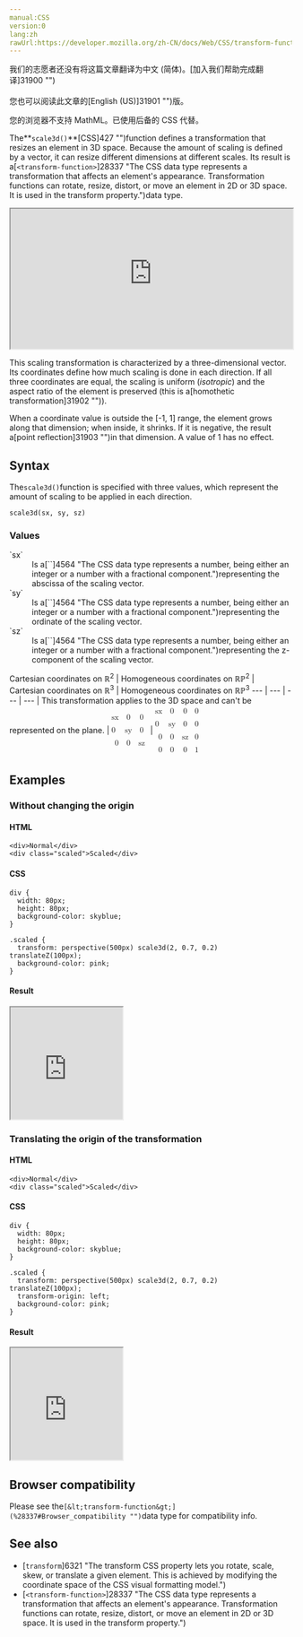 ```yaml
---
manual:CSS
version:0
lang:zh
rawUrl:https://developer.mozilla.org/zh-CN/docs/Web/CSS/transform-function/scale3d
---
```




<bdi>我们的志愿者还没有将这篇文章翻译为<bdi>中文 (简体)</bdi>。[加入我们帮助完成翻译]31900 "")<br></br>您也可以阅读此文章的[English (US)]31901 "")版。</bdi>






您的浏览器不支持 MathML。已使用后备的 CSS 代替。




The**`scale3d()`**[CSS]427 "")function defines a transformation that resizes an element in 3D space. Because the amount of scaling is defined by a vector, it can resize different dimensions at different scales. Its result is a[`<transform-function>`]28337 "The <transform-function> CSS data type represents a transformation that affects an element's appearance. Transformation functions can rotate, resize, distort, or move an element in 2D or 3D space. It is used in the transform property.")data type.

<iframe src='https://interactive-examples.mdn.mozilla.net/pages/css/function-scale3d.html' width='100%' height='250'></iframe>


This scaling transformation is characterized by a three-dimensional vector. Its coordinates define how much scaling is done in each direction. If all three coordinates are equal, the scaling is uniform (*isotropic*) and the aspect ratio of the element is preserved (this is a[homothetic transformation]31902 "")).



When a coordinate value is outside the [-1, 1] range, the element grows along that dimension; when inside, it shrinks. If it is negative, the result a[point reflection]31903 "")in that dimension. A value of 1 has no effect.


## Syntax<a name="Syntax"></a>


The`scale3d()`function is specified with three values, which represent the amount of scaling to be applied in each direction.


```
scale3d(sx, sy, sz)

```

### Values<a name="Values"></a>
<dl><dt id=''>`sx`</dt><dd>Is a[`<number>`]4564 "The <number> CSS data type represents a number, being either an integer or a number with a fractional component.")representing the abscissa of the scaling vector.</dd><dt id=''>`sy`</dt><dd>Is a[`<number>`]4564 "The <number> CSS data type represents a number, being either an integer or a number with a fractional component.")representing the ordinate of the scaling vector.</dd><dt id=''>`sz`</dt><dd>Is a[`<number>`]4564 "The <number> CSS data type represents a number, being either an integer or a number with a fractional component.")representing the z-component of the scaling vector.</dd></dl>
Cartesian coordinates on ℝ<sup>2</sup> | Homogeneous coordinates on ℝℙ<sup>2</sup> | Cartesian coordinates on ℝ<sup>3</sup> | Homogeneous coordinates on ℝℙ<sup>3</sup> 
 ---  |  ---  |  ---  |  ---  | 
This transformation applies to the 3D space and can&#39;t be represented on the plane. | <math><mfenced><mtable><mtr>sx<mtd>0</mtd><mtd>0</mtd></mtr><mtr>0<mtd>sy</mtd><mtd>0</mtd></mtr><mtr><mtd>0</mtd><mtd>0</mtd><mtd>sz</mtd></mtr></mtable></mfenced></math> | <math><mfenced><mtable><mtr>sx<mtd>0</mtd><mtd>0</mtd><mtd>0</mtd></mtr><mtr>0<mtd>sy</mtd><mtd>0</mtd><mtd>0</mtd></mtr><mtr><mtd>0</mtd><mtd>0</mtd><mtd>sz</mtd><mtd>0</mtd></mtr><mtr><mtd>0</mtd><mtd>0</mtd><mtd>0</mtd><mtd>1</mtd></mtr></mtable></mfenced></math> 


## Examples<a name="Examples"></a>

### Without changing the origin<a name="Without_changing_the_origin"></a>

#### HTML<a name="HTML"></a>

```
<div>Normal</div>
<div class="scaled">Scaled</div>
```

#### CSS<a name="CSS"></a>

```
div {
  width: 80px;
  height: 80px;
  background-color: skyblue;
}

.scaled {
  transform: perspective(500px) scale3d(2, 0.7, 0.2) translateZ(100px);
  background-color: pink;
}
```

#### Result<a name="Result"></a>


<iframe src='https://mdn.mozillademos.org/en-US/docs/Web/CSS/transform-function/scale3d$samples/Without_changing_the_origin?revision=1358401' width='200' height='200'></iframe>



### Translating the origin of the transformation<a name="Translating_the_origin_of_the_transformation"></a>

#### HTML<a name="HTML_2"></a>

```
<div>Normal</div>
<div class="scaled">Scaled</div>
```

#### CSS<a name="CSS_2"></a>

```
div {
  width: 80px;
  height: 80px;
  background-color: skyblue;
}

.scaled {
  transform: perspective(500px) scale3d(2, 0.7, 0.2) translateZ(100px);
  transform-origin: left;
  background-color: pink;
}
```

#### Result<a name="Result_2"></a>


<iframe src='https://mdn.mozillademos.org/en-US/docs/Web/CSS/transform-function/scale3d$samples/Translating_the_origin_of_the_transformation?revision=1358401' width='200' height='200'></iframe>



## Browser compatibility<a name="Browser_compatibility"></a>


Please see the`[&lt;transform-function&gt;](%28337#Browser_compatibility "")`data type for compatibility info.


## See also<a name="See_also"></a>

* [`transform`]6321 "The transform CSS property lets you rotate, scale, skew, or translate a given element. This is achieved by modifying the coordinate space of the CSS visual formatting model.")
* [`<transform-function>`]28337 "The <transform-function> CSS data type represents a transformation that affects an element's appearance. Transformation functions can rotate, resize, distort, or move an element in 2D or 3D space. It is used in the transform property.")



